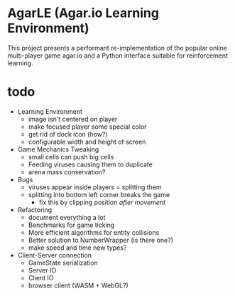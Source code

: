 # AgarLE (Agar.io Learning Environment)

This project presents a performant re-implementation of the popular online multi-player
game agar.io and a Python interface suitable for reinforcement learning.


# todo
- Learning Environment
  - image isn't centered on player
  - make focused player some special color
  - get rid of dock icon (how?)
  - configurable width and height of screen
- Game Mechanics Tweaking
  - small cells can push big cells
  - Feeding viruses causing them to duplicate
  - arena mass conservation?
 - Bugs
    - viruses appear inside players = splitting them
    - splitting into bottom left corner breaks the game
      - fix this by clipping position *after movement*
- Refactoring
  - document everything a lot
  - Benchmarks for game ticking
  - More efficient algorithms for entity collisions
  - Better solution to NumberWrapper (is there one?)
  - make speed and time new types?
- Client-Server connection
  - GameState serialization
  - Server IO
  - Client IO 
  - browser client (WASM + WebGL?)

